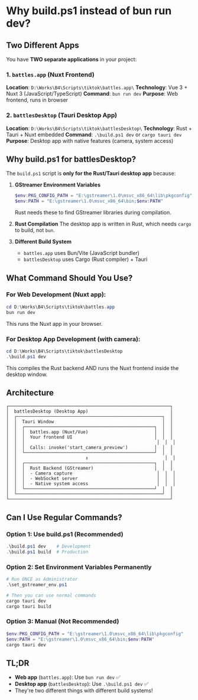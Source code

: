 # Why build.ps1 instead of bun run dev?

## Two Different Apps

You have **TWO separate applications** in your project:

### 1. `battles.app` (Nuxt Frontend)
**Location**: `D:\Works\B4\Scripts\tiktok\battles.app\`
**Technology**: Vue 3 + Nuxt 3 (JavaScript/TypeScript)
**Command**: `bun run dev`
**Purpose**: Web frontend, runs in browser

### 2. `battlesDesktop` (Tauri Desktop App)
**Location**: `D:\Works\B4\Scripts\tiktok\battlesDesktop\`
**Technology**: Rust + Tauri + Nuxt embedded
**Command**: `.\build.ps1 dev` or `cargo tauri dev`
**Purpose**: Desktop app with native features (camera, system access)

## Why build.ps1 for battlesDesktop?

The `build.ps1` script is **only for the Rust/Tauri desktop app** because:

1. **GStreamer Environment Variables**
   ```powershell
   $env:PKG_CONFIG_PATH = "E:\gstreamer\1.0\msvc_x86_64\lib\pkgconfig"
   $env:PATH = "E:\gstreamer\1.0\msvc_x86_64\bin;$env:PATH"
   ```
   Rust needs these to find GStreamer libraries during compilation.

2. **Rust Compilation**
   The desktop app is written in Rust, which needs `cargo` to build, not `bun`.

3. **Different Build System**
   - `battles.app` uses Bun/Vite (JavaScript bundler)
   - `battlesDesktop` uses Cargo (Rust compiler) + Tauri

## What Command Should You Use?

### For Web Development (Nuxt app):
```powershell
cd D:\Works\B4\Scripts\tiktok\battles.app
bun run dev
```
This runs the Nuxt app in your browser.

### For Desktop App Development (with camera):
```powershell
cd D:\Works\B4\Scripts\tiktok\battlesDesktop
.\build.ps1 dev
```
This compiles the Rust backend AND runs the Nuxt frontend inside the desktop window.

## Architecture

```
┌─────────────────────────────────────────────────────────────┐
│  battlesDesktop (Desktop App)                               │
│  ┌───────────────────────────────────────────────────────┐  │
│  │  Tauri Window                                         │  │
│  │  ┌─────────────────────────────────────────────────┐  │  │
│  │  │  battles.app (Nuxt/Vue)                         │  │  │
│  │  │  Your frontend UI                               │  │  │
│  │  │                                                  │  │  │
│  │  │  Calls: invoke('start_camera_preview')          │  │  │
│  │  └─────────────────────────────────────────────────┘  │  │
│  │                          ↕                             │  │
│  │  ┌─────────────────────────────────────────────────┐  │  │
│  │  │  Rust Backend (GStreamer)                       │  │  │
│  │  │  - Camera capture                                │  │  │
│  │  │  - WebSocket server                              │  │  │
│  │  │  - Native system access                          │  │  │
│  │  └─────────────────────────────────────────────────┘  │  │
│  └───────────────────────────────────────────────────────┘  │
└─────────────────────────────────────────────────────────────┘
```

## Can I Use Regular Commands?

### Option 1: Use build.ps1 (Recommended)
```powershell
.\build.ps1 dev    # Development
.\build.ps1 build  # Production
```

### Option 2: Set Environment Variables Permanently
```powershell
# Run ONCE as Administrator
.\set_gstreamer_env.ps1

# Then you can use normal commands
cargo tauri dev
cargo tauri build
```

### Option 3: Manual (Not Recommended)
```powershell
$env:PKG_CONFIG_PATH = "E:\gstreamer\1.0\msvc_x86_64\lib\pkgconfig"
$env:PATH = "E:\gstreamer\1.0\msvc_x86_64\bin;$env:PATH"
cargo tauri dev
```

## TL;DR

- **Web app** (`battles.app`): Use `bun run dev` ✅
- **Desktop app** (`battlesDesktop`): Use `.\build.ps1 dev` ✅
- They're two different things with different build systems!


